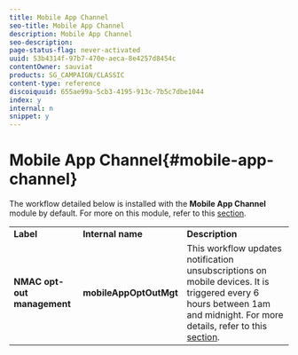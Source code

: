 ```yaml
---
title: Mobile App Channel
seo-title: Mobile App Channel
description: Mobile App Channel
seo-description: 
page-status-flag: never-activated
uuid: 53b4314f-97b7-470e-aeca-8e4257d8454c
contentOwner: sauviat
products: SG_CAMPAIGN/CLASSIC
content-type: reference
discoiquuid: 655ae99a-5cb3-4195-913c-7b5c7dbe1044
index: y
internal: n
snippet: y
---
```


# Mobile App Channel{#mobile-app-channel}

The workflow detailed below is installed with the **Mobile App Channel** module by default. For more on this module, refer to this [section](../../delivery/using/about-mobile-app-channel.md).

<table> 
 <tbody> 
  <tr> 
   <td> <strong>Label</strong><br /> </td> 
   <td> <strong>Internal name</strong><br /> </td> 
   <td> <strong>Description</strong><br /> </td> 
  </tr> 
  <tr> 
   <td> <strong>NMAC opt-out management</strong><br /> </td> 
   <td> <strong>mobileAppOptOutMgt</strong><br /> </td> 
   <td> This workflow updates notification unsubscriptions on mobile devices. It is triggered every 6 hours between 1am and midnight. For more details, refer to this <a href="../../delivery/using/understanding-quarantine-management.md#push-notification-quarantines">section</a>.<br /> </td> 
  </tr> 
 </tbody> 
</table>

